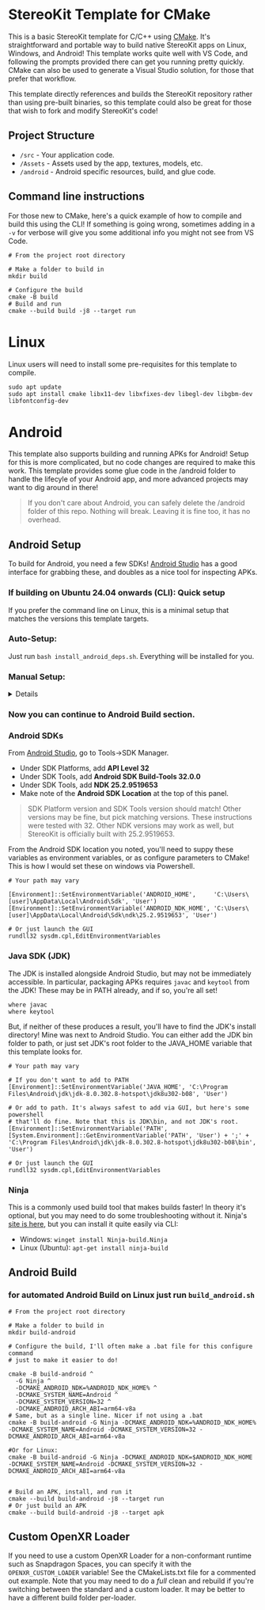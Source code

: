 # StereoKit Template for CMake

This is a basic StereoKit template for C/C++ using [CMake](https://cmake.org/). It's straightforward and portable way to build native StereoKit apps on Linux, Windows, and Android! This template works quite well with VS Code, and following the prompts provided there can get you running pretty quickly. CMake can also be used to generate a Visual Studio solution, for those that prefer that workflow.

This template directly references and builds the StereoKit repository rather than using pre-built binaries, so this template could also be great for those that wish to fork and modify StereoKit's code!

## Project Structure

- `/src` - Your application code.
- `/Assets` - Assets used by the app, textures, models, etc.
- `/android` - Android specific resources, build, and glue code.

## Command line instructions

For those new to CMake, here's a quick example of how to compile and build this using the CLI! If something is going wrong, sometimes adding in a `-v` for verbose will give you some additional info you might not see from VS Code.

```shell
# From the project root directory

# Make a folder to build in
mkdir build

# Configure the build
cmake -B build
# Build and run
cmake --build build -j8 --target run
```

# Linux

Linux users will need to install some pre-requisites for this template to compile.

```shell
sudo apt update
sudo apt install cmake libx11-dev libxfixes-dev libegl-dev libgbm-dev libfontconfig-dev
```

# Android

This template also supports building and running APKs for Android! Setup for this is more complicated, but no code changes are required to make this work. This template provides some glue code in the /android folder to handle the lifecyle of your Android app, and more advanced projects may want to dig around in there!

> If you don't care about Android, you can safely delete the /android folder of this repo. Nothing will break. Leaving it is fine too, it has no overhead.

## Android Setup

To build for Android, you need a few SDKs! [Android Studio](https://developer.android.com/studio) has a good interface for grabbing these, and doubles as a nice tool for inspecting APKs.


### If building on Ubuntu 24.04 onwards (CLI): Quick setup
If you prefer the command line on Linux, this is a minimal setup that matches the versions this template targets.

### Auto-Setup:  

Just run `bash install_android_deps.sh`. Everything will be installed for you.

### Manual Setup:
<details>

```bash
# 1) Base tools
sudo apt update
sudo apt install cmake libx11-dev libxfixes-dev libegl-dev libgbm-dev libfontconfig-dev unzip curl zip ninja-build openjdk-8-jdk adb google-android-cmdline-tools-13.0-installer

# 2) to rule out potential errors, we explicitly tell sdkmanager where to install the Android SDK & NDK

export ANDROID_HOME="$HOME/Android/Sdk"

sdkmanager --sdk_root=$ANDROID_HOME \
  "platform-tools" \
  "platforms;android-32" \
  "build-tools;32.0.0" \
  "ndk;25.2.9519653"

# 3) More environment variable setup...:

export ANDROID_SDK_ROOT="$ANDROID_HOME"
export PATH="$ANDROID_HOME/platform-tools:$PATH"

# 5) Point CMake to the NDK and set JAVA_HOME (OpenJDK 8 on Ubuntu)
export ANDROID_NDK_HOME="$ANDROID_HOME/ndk/25.2.9519653"
export JAVA_HOME="/usr/lib/jvm/java-8-openjdk-amd64"

# (Optional) Persist these to your shell profile (after install)
echo 'export ANDROID_HOME="$HOME/Android/Sdk"'   >> "$HOME/.bashrc"
echo 'export ANDROID_SDK_ROOT="$HOME/Android/Sdk"' >> "$HOME/.bashrc"
echo 'export ANDROID_NDK_HOME="$HOME/Android/Sdk/ndk/25.2.9519653"' >> "$HOME/.bashrc"
echo 'export PATH="$ANDROID_HOME/platform-tools:$PATH"' >> "$HOME/.bashrc"
echo 'export JAVA_HOME="/usr/lib/jvm/java-8-openjdk-amd64"' >> "$HOME/.bashrc"
```
</details>

### Now you can continue to Android Build section.


### Android SDKs
From [Android Studio](https://developer.android.com/studio), go to Tools->SDK Manager.
- Under SDK Platforms, add **API Level 32**
- Under SDK Tools, add **Android SDK Build-Tools 32.0.0**
- Under SDK Tools, add **NDK 25.2.9519653**
- Make note of the **Android SDK Location** at the top of this panel.

> SDK Platform version and SDK Tools version should match! Other versions may be fine, but pick matching versions. These instructions were tested with 32. Other NDK versions may work as well, but StereoKit is officially built with 25.2.9519653.

From the Android SDK location you noted, you'll need to suppy these variables as environment variables, or as configure parameters to CMake! This is how I would set these on windows via Powershell.
```shell
# Your path may vary

[Environment]::SetEnvironmentVariable('ANDROID_HOME',     'C:\Users\[user]\AppData\Local\Android\Sdk', 'User')
[Environment]::SetEnvironmentVariable('ANDROID_NDK_HOME', 'C:\Users\[user]\AppData\Local\Android\Sdk\ndk\25.2.9519653', 'User')

# Or just launch the GUI
rundll32 sysdm.cpl,EditEnvironmentVariables
```

### Java SDK (JDK)
The JDK is installed alongside Android Studio, but may not be immediately accessible. In particular, packaging APKs requires `javac` and `keytool` from the JDK! These may be in PATH already, and if so, you're all set!
```
where javac
where keytool
```
But, if neither of these produces a result, you'll have to find the JDK's install directory! Mine was next to Android Studio. You can either add the JDK bin folder to path, or just set JDK's root folder to the JAVA_HOME variable that this template looks for.
```shell
# Your path may vary

# If you don't want to add to PATH
[Environment]::SetEnvironmentVariable('JAVA_HOME', 'C:\Program Files\Android\jdk\jdk-8.0.302.8-hotspot\jdk8u302-b08', 'User')

# Or add to path. It's always safest to add via GUI, but here's some powershell
# that'll do fine. Note that this is JDK\bin, and not JDK's root.
[Environment]::SetEnvironmentVariable('PATH', [System.Environment]::GetEnvironmentVariable('PATH', 'User') + ';' + 'C:\Program Files\Android\jdk\jdk-8.0.302.8-hotspot\jdk8u302-b08\bin', 'User')

# Or just launch the GUI
rundll32 sysdm.cpl,EditEnvironmentVariables
```

### Ninja
This is a commonly used build tool that makes builds faster! In theory it's optional, but you may need to do some troubleshooting without it.
Ninja's [site is here](https://ninja-build.org/), but you can install it quite easily via CLI:
- Windows: `winget install Ninja-build.Ninja`
- Linux (Ubuntu): `apt-get install ninja-build`

## Android Build

### for automated Android Build on Linux just run `build_android.sh`



```shell
# From the project root directory

# Make a folder to build in
mkdir build-android

# Configure the build, I'll often make a .bat file for this configure command
# just to make it easier to do!

cmake -B build-android ^
  -G Ninja ^
  -DCMAKE_ANDROID_NDK=%ANDROID_NDK_HOME% ^
  -DCMAKE_SYSTEM_NAME=Android ^
  -DCMAKE_SYSTEM_VERSION=32 ^
  -DCMAKE_ANDROID_ARCH_ABI=arm64-v8a
# Same, but as a single line. Nicer if not using a .bat
cmake -B build-android -G Ninja -DCMAKE_ANDROID_NDK=%ANDROID_NDK_HOME% -DCMAKE_SYSTEM_NAME=Android -DCMAKE_SYSTEM_VERSION=32 -DCMAKE_ANDROID_ARCH_ABI=arm64-v8a

#Or for Linux:
cmake -B build-android -G Ninja -DCMAKE_ANDROID_NDK=$ANDROID_NDK_HOME -DCMAKE_SYSTEM_NAME=Android -DCMAKE_SYSTEM_VERSION=32 -DCMAKE_ANDROID_ARCH_ABI=arm64-v8a


# Build an APK, install, and run it
cmake --build build-android -j8 --target run
# Or just build an APK
cmake --build build-android -j8 --target apk
```

## Custom OpenXR Loader

If you need to use a custom OpenXR Loader for a non-conformant runtime such as Snapdragon Spaces, you can specify it with the `OPENXR_CUSTOM_LOADER` variable! See the CMakeLists.txt file for a commented out example. Note that you may need to do a _full_ clean and rebuild if you're switching between the standard and a custom loader. It may be better to have a different build folder per-loader.